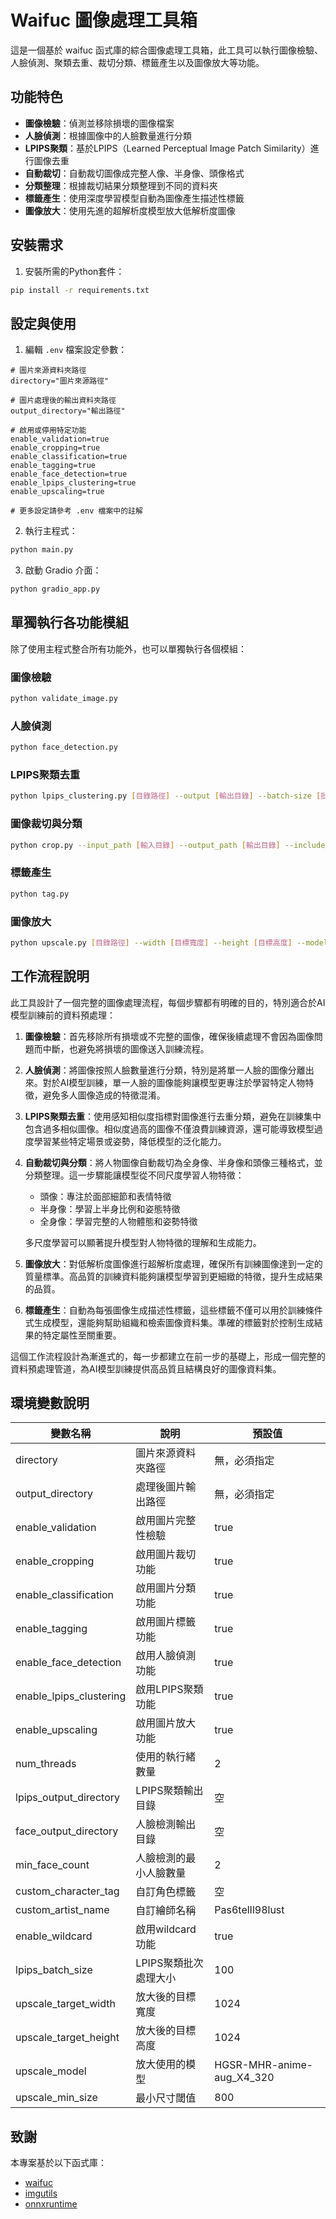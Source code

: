 # Waifuc 圖像處理工具箱

這是一個基於 waifuc 函式庫的綜合圖像處理工具箱，此工具可以執行圖像檢驗、人臉偵測、聚類去重、裁切分類、標籤產生以及圖像放大等功能。

## 功能特色

- **圖像檢驗**：偵測並移除損壞的圖像檔案
- **人臉偵測**：根據圖像中的人臉數量進行分類
- **LPIPS聚類**：基於LPIPS（Learned Perceptual Image Patch Similarity）進行圖像去重
- **自動裁切**：自動裁切圖像成完整人像、半身像、頭像格式
- **分類整理**：根據裁切結果分類整理到不同的資料夾
- **標籤產生**：使用深度學習模型自動為圖像產生描述性標籤
- **圖像放大**：使用先進的超解析度模型放大低解析度圖像

## 安裝需求

1. 安裝所需的Python套件：

```bash
pip install -r requirements.txt
```

## 設定與使用

1. 編輯 `.env` 檔案設定參數：

```properties
# 圖片來源資料夾路徑
directory="圖片來源路徑"

# 圖片處理後的輸出資料夾路徑
output_directory="輸出路徑"

# 啟用或停用特定功能
enable_validation=true
enable_cropping=true
enable_classification=true
enable_tagging=true
enable_face_detection=true
enable_lpips_clustering=true
enable_upscaling=true

# 更多設定請參考 .env 檔案中的註解
```

2. 執行主程式：

```bash
python main.py
```

3. 啟動 Gradio 介面：

```bash
python gradio_app.py
```

## 單獨執行各功能模組

除了使用主程式整合所有功能外，也可以單獨執行各個模組：

### 圖像檢驗

```bash
python validate_image.py
```

### 人臉偵測

```bash
python face_detection.py
```

### LPIPS聚類去重

```bash
python lpips_clustering.py [目錄路徑] --output [輸出目錄] --batch-size [批次大小]
```

### 圖像裁切與分類

```bash
python crop.py --input_path [輸入目錄] --output_path [輸出目錄] --include_subfolders
```

### 標籤產生

```bash
python tag.py
```

### 圖像放大

```bash
python upscale.py [目錄路徑] --width [目標寬度] --height [目標高度] --model [模型名稱]
```

## 工作流程說明

此工具設計了一個完整的圖像處理流程，每個步驟都有明確的目的，特別適合於AI模型訓練前的資料預處理：

1. **圖像檢驗**：首先移除所有損壞或不完整的圖像，確保後續處理不會因為圖像問題而中斷，也避免將損壞的圖像送入訓練流程。

2. **人臉偵測**：將圖像按照人臉數量進行分類，特別是將單一人臉的圖像分離出來。對於AI模型訓練，單一人臉的圖像能夠讓模型更專注於學習特定人物特徵，避免多人圖像造成的特徵混淆。

3. **LPIPS聚類去重**：使用感知相似度指標對圖像進行去重分類，避免在訓練集中包含過多相似圖像。相似度過高的圖像不僅浪費訓練資源，還可能導致模型過度學習某些特定場景或姿勢，降低模型的泛化能力。

4. **自動裁切與分類**：將人物圖像自動裁切為全身像、半身像和頭像三種格式，並分類整理。這一步驟能讓模型從不同尺度學習人物特徵：
   - 頭像：專注於面部細節和表情特徵
   - 半身像：學習上半身比例和姿態特徵
   - 全身像：學習完整的人物體態和姿勢特徵
   
   多尺度學習可以顯著提升模型對人物特徵的理解和生成能力。

5. **圖像放大**：對低解析度圖像進行超解析度處理，確保所有訓練圖像達到一定的質量標準。高品質的訓練資料能夠讓模型學習到更細緻的特徵，提升生成結果的品質。

6. **標籤產生**：自動為每張圖像生成描述性標籤，這些標籤不僅可以用於訓練條件式生成模型，還能夠幫助組織和檢索圖像資料集。準確的標籤對於控制生成結果的特定屬性至關重要。

這個工作流程設計為漸進式的，每一步都建立在前一步的基礎上，形成一個完整的資料預處理管道，為AI模型訓練提供高品質且結構良好的圖像資料集。

## 環境變數說明

| 變數名稱 | 說明 | 預設值 |
|---------|------|-------|
| directory | 圖片來源資料夾路徑 | 無，必須指定 |
| output_directory | 處理後圖片輸出路徑 | 無，必須指定 |
| enable_validation | 啟用圖片完整性檢驗 | true |
| enable_cropping | 啟用圖片裁切功能 | true |
| enable_classification | 啟用圖片分類功能 | true |
| enable_tagging | 啟用圖片標籤功能 | true |
| enable_face_detection | 啟用人臉偵測功能 | true |
| enable_lpips_clustering | 啟用LPIPS聚類功能 | true |
| enable_upscaling | 啟用圖片放大功能 | true |
| num_threads | 使用的執行緒數量 | 2 |
| lpips_output_directory | LPIPS聚類輸出目錄 | 空 |
| face_output_directory | 人臉檢測輸出目錄 | 空 |
| min_face_count | 人臉檢測的最小人臉數量 | 2 |
| custom_character_tag | 自訂角色標籤 | 空 |
| custom_artist_name | 自訂繪師名稱 | Pas6telIl98lust |
| enable_wildcard | 啟用wildcard功能 | true |
| lpips_batch_size | LPIPS聚類批次處理大小 | 100 |
| upscale_target_width | 放大後的目標寬度 | 1024 |
| upscale_target_height | 放大後的目標高度 | 1024 |
| upscale_model | 放大使用的模型 | HGSR-MHR-anime-aug_X4_320 |
| upscale_min_size | 最小尺寸閾值 | 800 |

## 致謝

本專案基於以下函式庫：
- [waifuc](https://github.com/deepghs/waifuc)
- [imgutils](https://github.com/deepghs/imgutils)
- [onnxruntime](https://onnxruntime.ai/)
